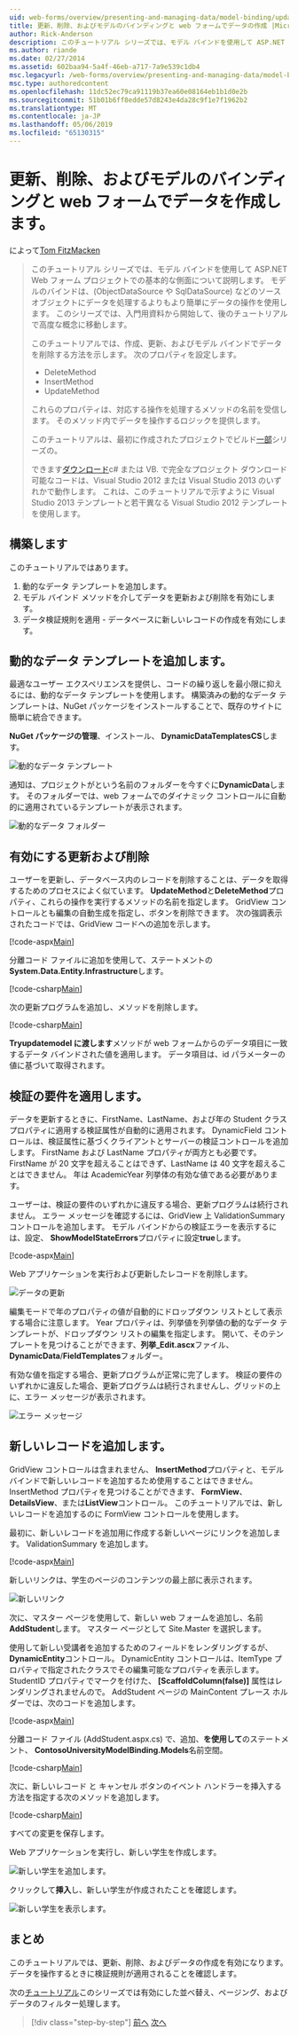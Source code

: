 ```yaml
---
uid: web-forms/overview/presenting-and-managing-data/model-binding/updating-deleting-and-creating-data
title: 更新、削除、およびモデルのバインディングと web フォームでデータの作成 |Microsoft Docs
author: Rick-Anderson
description: このチュートリアル シリーズでは、モデル バインドを使用して ASP.NET Web フォーム プロジェクトでの基本的な側面について説明します。 モデル バインドは、データの操作詳細直線にしています.
ms.author: riande
ms.date: 02/27/2014
ms.assetid: 602baa94-5a4f-46eb-a717-7a9e539c1db4
msc.legacyurl: /web-forms/overview/presenting-and-managing-data/model-binding/updating-deleting-and-creating-data
msc.type: authoredcontent
ms.openlocfilehash: 11dc52ec79ca91119b37ea60e08164eb1b1d0e2b
ms.sourcegitcommit: 51b01b6ff8edde57d8243e4da28c9f1e7f1962b2
ms.translationtype: MT
ms.contentlocale: ja-JP
ms.lasthandoff: 05/06/2019
ms.locfileid: "65130315"
---
```

# <a name="updating-deleting-and-creating-data-with-model-binding-and-web-forms"></a>更新、削除、およびモデルのバインディングと web フォームでデータを作成します。

によって[Tom FitzMacken](https://github.com/tfitzmac)

> このチュートリアル シリーズでは、モデル バインドを使用して ASP.NET Web フォーム プロジェクトでの基本的な側面について説明します。 モデルのバインドは、(ObjectDataSource や SqlDataSource) などのソース オブジェクトにデータを処理するよりもより簡単にデータの操作を使用します。 このシリーズでは、入門用資料から開始して、後のチュートリアルで高度な概念に移動します。
> 
> このチュートリアルでは、作成、更新、およびモデル バインドでデータを削除する方法を示します。 次のプロパティを設定します。
> 
> - DeleteMethod
> - InsertMethod
> - UpdateMethod
> 
> これらのプロパティは、対応する操作を処理するメソッドの名前を受信します。 そのメソッド内でデータを操作するロジックを提供します。
> 
> このチュートリアルは、最初に作成されたプロジェクトでビルド[一部](retrieving-data.md)シリーズの。
> 
> できます[ダウンロード](https://go.microsoft.com/fwlink/?LinkId=286116)c# または VB. で完全なプロジェクト ダウンロード可能なコードは、Visual Studio 2012 または Visual Studio 2013 のいずれかで動作します。 これは、このチュートリアルで示すように Visual Studio 2013 テンプレートと若干異なる Visual Studio 2012 テンプレートを使用します。

## <a name="what-youll-build"></a>構築します

このチュートリアルではあります。

1. 動的なデータ テンプレートを追加します。
2. モデル バインド メソッドを介してデータを更新および削除を有効にします。
3. データ検証規則を適用 - データベースに新しいレコードの作成を有効にします。

## <a name="add-dynamic-data-templates"></a>動的なデータ テンプレートを追加します。

最適なユーザー エクスペリエンスを提供し、コードの繰り返しを最小限に抑えるには、動的なデータ テンプレートを使用します。 構築済みの動的なデータ テンプレートは、NuGet パッケージをインストールすることで、既存のサイトに簡単に統合できます。

**NuGet パッケージの管理**、インストール、 **DynamicDataTemplatesCS**します。

![動的なデータ テンプレート](updating-deleting-and-creating-data/_static/image1.png)

通知は、プロジェクトがという名前のフォルダーを今すぐに**DynamicData**します。 そのフォルダーでは、web フォームでのダイナミック コントロールに自動的に適用されているテンプレートが表示されます。

![動的なデータ フォルダー](updating-deleting-and-creating-data/_static/image2.png)

## <a name="enable-updating-and-deleting"></a>有効にする更新および削除

ユーザーを更新し、データベース内のレコードを削除することは、データを取得するためのプロセスによく似ています。 **UpdateMethod**と**DeleteMethod**プロパティ、これらの操作を実行するメソッドの名前を指定します。 GridView コントロールとも編集の自動生成を指定し、ボタンを削除できます。 次の強調表示されたコードでは、GridView コードへの追加を示します。

[!code-aspx[Main](updating-deleting-and-creating-data/samples/sample1.aspx?highlight=4-5)]

分離コード ファイルに追加を使用して、ステートメントの**System.Data.Entity.Infrastructure**します。

[!code-csharp[Main](updating-deleting-and-creating-data/samples/sample2.cs)]

次の更新プログラムを追加し、メソッドを削除します。

[!code-csharp[Main](updating-deleting-and-creating-data/samples/sample3.cs)]

**Tryupdatemodel に渡します**メソッドが web フォームからのデータ項目に一致するデータ バインドされた値を適用します。 データ項目は、id パラメーターの値に基づいて取得されます。

## <a name="enforce-validation-requirements"></a>検証の要件を適用します。

データを更新するときに、FirstName、LastName、および年の Student クラス プロパティに適用する検証属性が自動的に適用されます。 DynamicField コントロールは、検証属性に基づくクライアントとサーバーの検証コントロールを追加します。 FirstName および LastName プロパティが両方とも必要です。 FirstName が 20 文字を超えることはできず、LastName は 40 文字を超えることはできません。 年は AcademicYear 列挙体の有効な値である必要があります。

ユーザーは、検証の要件のいずれかに違反する場合、更新プログラムは続行されません。 エラー メッセージを確認するには、GridView 上 ValidationSummary コントロールを追加します。 モデル バインドからの検証エラーを表示するには、設定、 **ShowModelStateErrors**プロパティに設定**true**します。 

[!code-aspx[Main](updating-deleting-and-creating-data/samples/sample4.aspx)]

Web アプリケーションを実行および更新したレコードを削除します。

![データの更新](updating-deleting-and-creating-data/_static/image3.png)

編集モードで年のプロパティの値が自動的にドロップダウン リストとして表示する場合に注意します。 Year プロパティは、列挙値を列挙値の動的なデータ テンプレートが、ドロップダウン リストの編集を指定します。 開いて、そのテンプレートを見つけることができます、**列挙\_Edit.ascx**ファイル、 **DynamicData**/**FieldTemplates**フォルダー。

有効な値を指定する場合、更新プログラムが正常に完了します。 検証の要件のいずれかに違反した場合、更新プログラムは続行されませんし、グリッドの上に、エラー メッセージが表示されます。

![エラー メッセージ](updating-deleting-and-creating-data/_static/image4.png)

## <a name="add-new-records"></a>新しいレコードを追加します。

GridView コントロールは含まれません、 **InsertMethod**プロパティと、モデル バインドで新しいレコードを追加するため使用することはできません。 InsertMethod プロパティを見つけることができます、 **FormView**、 **DetailsView**、または**ListView**コントロール。 このチュートリアルでは、新しいレコードを追加するのに FormView コントロールを使用します。

最初に、新しいレコードを追加用に作成する新しいページにリンクを追加します。 ValidationSummary を追加します。

[!code-aspx[Main](updating-deleting-and-creating-data/samples/sample5.aspx)]

新しいリンクは、学生のページのコンテンツの最上部に表示されます。

![新しいリンク](updating-deleting-and-creating-data/_static/image5.png)

次に、マスター ページを使用して、新しい web フォームを追加し、名前**AddStudent**します。 マスター ページとして Site.Master を選択します。

使用して新しい受講者を追加するためのフィールドをレンダリングするが、 **DynamicEntity**コントロール。 DynamicEntity コントロールは、ItemType プロパティで指定されたクラスでその編集可能なプロパティを表示します。 StudentID プロパティでマークを付けた、 **[ScaffoldColumn(false)]** 属性はレンダリングされませんので。 AddStudent ページの MainContent プレース ホルダーでは、次のコードを追加します。

[!code-aspx[Main](updating-deleting-and-creating-data/samples/sample6.aspx)]

分離コード ファイル (AddStudent.aspx.cs) で、追加、**を使用して**のステートメント、 **ContosoUniversityModelBinding.Models**名前空間。

[!code-csharp[Main](updating-deleting-and-creating-data/samples/sample7.cs)]

次に、新しいレコード と キャンセル ボタンのイベント ハンドラーを挿入する方法を指定する次のメソッドを追加します。

[!code-csharp[Main](updating-deleting-and-creating-data/samples/sample8.cs)]

すべての変更を保存します。

Web アプリケーションを実行し、新しい学生を作成します。

![新しい学生を追加します。](updating-deleting-and-creating-data/_static/image6.png)

クリックして**挿入**し、新しい学生が作成されたことを確認します。

![新しい学生を表示します。](updating-deleting-and-creating-data/_static/image7.png)

## <a name="conclusion"></a>まとめ

このチュートリアルでは、更新、削除、およびデータの作成を有効になります。 データを操作するときに検証規則が適用されることを確認します。

次の[チュートリアル](sorting-paging-and-filtering-data.md)このシリーズでは有効にした並べ替え、ページング、およびデータのフィルター処理します。

> [!div class="step-by-step"]
> [前へ](retrieving-data.md)
> [次へ](sorting-paging-and-filtering-data.md)
